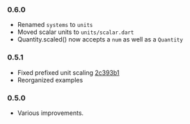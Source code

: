 ### 0.6.0
  * Renamed `systems` to `units`
  * Moved scalar units to `units/scalar.dart`
  * Quantity.scaled() now accepts a `num` as well as a `Quantity`

### 0.5.1
  * Fixed prefixed unit scaling [2c393b1](https://github.com/nebkat/dart-physical/commit/2c393b1a9836ca5ea5aae435c866167feceda6b4)
  * Reorganized examples

### 0.5.0
  * Various improvements.
